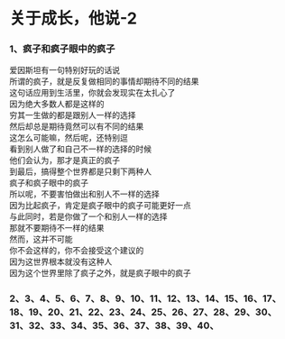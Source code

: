 # 关于成长，他说-2

### 1、疯子和疯子眼中的疯子

爱因斯坦有一句特别好玩的话说  
所谓的疯子，就是反复做相同的事情却期待不同的结果  
这句话应用到生活里，你就会发现实在太扎心了  
因为绝大多数人都是这样的  
穷其一生做的都是跟别人一样的选择  
然后却总是期待竟然可以有不同的结果  
这怎么可能嘛，然后呢，还特别逗  
看到别人做了和自己不一样的选择的时候  
他们会认为，那才是真正的疯子  
到最后，搞得整个世界都是只剩下两种人  
疯子和疯子眼中的疯子  
所以呢，不要害怕做出和别人不一样的选择  
因为比起疯子，肯定是疯子眼中的疯子可能更好一点  
与此同时，若是你做了一个和别人一样的选择  
那就不要期待不一样的结果  
然而，这并不可能  
你不会这样的，你不会接受这个建议的  
因为这世界根本就没有这种人  
因为这个世界里除了疯子之外，就是疯子眼中的疯子

### 2、3、4、5、6、7、8、9、10、11、12、13、14、15、16、17、18、19、20、21、22、23、24、25、26、27、28、29、30、31、32、33、34、35、36、37、38、39、40、



